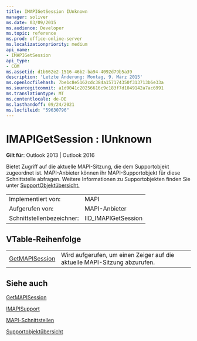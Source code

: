 ```yaml
---
title: IMAPIGetSession IUnknown
manager: soliver
ms.date: 03/09/2015
ms.audience: Developer
ms.topic: reference
ms.prod: office-online-server
ms.localizationpriority: medium
api_name:
- IMAPIGetSession
api_type:
- COM
ms.assetid: d1b662e2-1516-46b2-ba94-4092d79b5a39
description: 'Letzte Änderung: Montag, 9. März 2015'
ms.openlocfilehash: 7be1c8e5162cdc384a157174350f313713b6e33a
ms.sourcegitcommit: a1d9041c20256616c9c183f7d1049142a7ac6991
ms.translationtype: MT
ms.contentlocale: de-DE
ms.lasthandoff: 09/24/2021
ms.locfileid: "59630796"
---
```

# <a name="imapigetsession--iunknown"></a>IMAPIGetSession : IUnknown

  
  
**Gilt für**: Outlook 2013 | Outlook 2016 
  
Bietet Zugriff auf die aktuelle MAPI-Sitzung, die dem Supportobjekt zugeordnet ist. MAPI-Anbieter können ihr MAPI-Supportobjekt für diese Schnittstelle abfragen. Weitere Informationen zu Supportobjekten finden Sie unter [SupportObjektübersicht.](support-object-overview.md)
  
|||
|:-----|:-----|
|Implementiert von:  <br/> |MAPI  <br/> |
|Aufgerufen von:  <br/> |MAPI-Anbieter  <br/> |
|Schnittstellenbezeichner:  <br/> |IID_IMAPIGetSession  <br/> |
   
## <a name="vtable-order"></a>VTable-Reihenfolge

|||
|:-----|:-----|
|[GetMAPISession](imapigetsession-getmapisession.md) <br/> |Wird aufgerufen, um einen Zeiger auf die aktuelle MAPI-Sitzung abzurufen.  <br/> |
   
## <a name="see-also"></a>Siehe auch



[GetMAPISession](imapigetsession-getmapisession.md)
  
[IMAPISupport](imapisupportiunknown.md)


[MAPI-Schnittstellen](mapi-interfaces.md)
  
[Supportobjektübersicht](support-object-overview.md)

